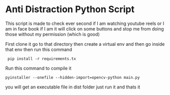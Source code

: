 # Anti Distraction Python Script

This script is made to check ever second if I am watching youtube reels or I am in face book if I am it will click on some buttons and stop me from doing those without my permission (which is good)

First clone it go to that directory then create a virtual env and then go inside that env then run this command

` pip install -r requirements.tx`

Run this command to compile it

`pyinstaller --onefile --hidden-import=opencv-python main.py`

you will get an executable file in dist folder just run it and thats it
